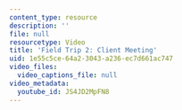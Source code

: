 ```yaml
---
content_type: resource
description: ''
file: null
resourcetype: Video
title: 'Field Trip 2: Client Meeting'
uid: 1e55c5ce-64a2-3043-a236-ec7d661ac747
video_files:
  video_captions_file: null
video_metadata:
  youtube_id: JS4JD2MpFN8
---
```

